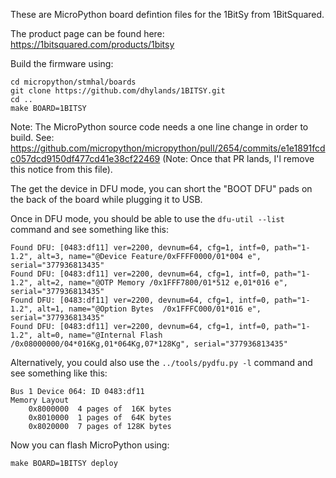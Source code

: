 These are MicroPython board defintion files for the 1BitSy from 1BitSquared.

The product page can be found here: https://1bitsquared.com/products/1bitsy

Build the firmware using:
```
cd micropython/stmhal/boards
git clone https://github.com/dhylands/1BITSY.git
cd ..
make BOARD=1BITSY
```

Note: The MicroPython source code needs a one line change in order to build.
See: https://github.com/micropython/micropython/pull/2654/commits/e1e1891fcdc057dcd9150df477cd41e38cf22469
(Note: Once that PR lands, I'l remove this notice from this file).

The get the device in DFU mode, you can short the "BOOT DFU" pads on the back
of the board while plugging it to USB.

Once in DFU mode, you should be able to use the ```dfu-util --list``` command and see
something like this:
```
Found DFU: [0483:df11] ver=2200, devnum=64, cfg=1, intf=0, path="1-1.2", alt=3, name="@Device Feature/0xFFFF0000/01*004 e", serial="377936813435"
Found DFU: [0483:df11] ver=2200, devnum=64, cfg=1, intf=0, path="1-1.2", alt=2, name="@OTP Memory /0x1FFF7800/01*512 e,01*016 e", serial="377936813435"
Found DFU: [0483:df11] ver=2200, devnum=64, cfg=1, intf=0, path="1-1.2", alt=1, name="@Option Bytes  /0x1FFFC000/01*016 e", serial="377936813435"
Found DFU: [0483:df11] ver=2200, devnum=64, cfg=1, intf=0, path="1-1.2", alt=0, name="@Internal Flash  /0x08000000/04*016Kg,01*064Kg,07*128Kg", serial="377936813435"
```

Alternatively, you could also use the ```../tools/pydfu.py -l``` command and see
something like this:
```
Bus 1 Device 064: ID 0483:df11
Memory Layout
    0x8000000  4 pages of  16K bytes
    0x8010000  1 pages of  64K bytes
    0x8020000  7 pages of 128K bytes
```

Now you can flash MicroPython using:
```
make BOARD=1BITSY deploy
```
